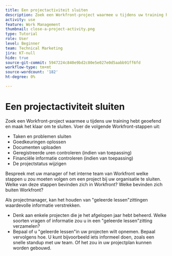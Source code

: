```yaml
---
title: Een projectactiviteit sluiten
description: Zoek een Workfront-project waarmee u tijdens uw training hebt geoefend en maak het klaar om te sluiten.
activity: use
feature: Work Management
thumbnail: close-a-project-activity.png
type: Tutorial
role: User
level: Beginner
team: Technical Marketing
jira: KT-null
hide: true
source-git-commit: 5947224c840e9bd2c80e5e027e0d5aabb91ff6fd
workflow-type: tm+mt
source-wordcount: '182'
ht-degree: 0%

---
```


# Een projectactiviteit sluiten

Zoek een Workfront-project waarmee u tijdens uw training hebt geoefend en maak het klaar om te sluiten. Voer de volgende Workfront-stappen uit:

* Taken en problemen sluiten
* Goedkeuringen oplossen
* Documenten uploaden
* Geregistreerde uren controleren (indien van toepassing)
* Financiële informatie controleren (indien van toepassing)
* De projectstatus wijzigen

Bespreek met uw manager of het interne team van Workfront welke stappen u zou moeten volgen om een project bij uw organisatie te sluiten. Welke van deze stappen bevinden zich in Workfront? Welke bevinden zich buiten Workfront?

Als projectmanager, kan het houden van &quot;geleerde lessen&quot;zittingen waardevolle informatie verstrekken.

* Denk aan enkele projecten die je het afgelopen jaar hebt beheerd. Welke soorten vragen of informatie zou u in een &quot;geleerde lessen&quot;zitting verzamelen?
* Bepaal of u &quot;geleerde lessen&quot;in uw projecten wilt opnemen. Bepaal vervolgens hoe. U kunt bijvoorbeeld iets informeel doen, zoals een snelle standup met uw team. Of het zou in uw projectplan kunnen worden gebouwd.
